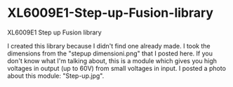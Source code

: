 # XL6009E1-Step-up-Fusion-library
XL6009E1 Step up Fusion library


I created this library because I didn't find one already made. I took the dimensions from the "stepup dimensioni.png" that I posted here.
If you don't know what I'm talking about, this is a module which gives you high voltages in output (up to 60V) from small voltages in input. I posted a photo about this module: "Step-up.jpg".
